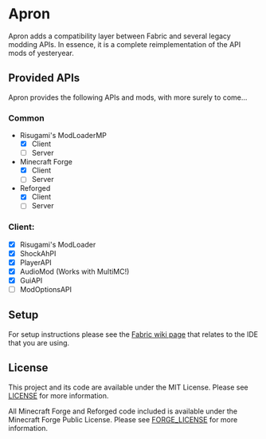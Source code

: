 # Apron

Apron adds a compatibility layer between Fabric and several legacy modding APIs.
In essence, it is a complete reimplementation of the API mods of yesteryear.

## Provided APIs

Apron provides the following APIs and mods, with more surely to come...

### Common

- Risugami's ModLoaderMP
  - [x] Client
  - [ ] Server
- Minecraft Forge
  - [x] Client
  - [ ] Server
- Reforged
  - [x] Client
  - [ ] Server

### Client:

- [x] Risugami's ModLoader
- [x] ShockAhPI
- [x] PlayerAPI
- [x] AudioMod (Works with MultiMC!)
- [x] GuiAPI
- [ ] ModOptionsAPI

## Setup

For setup instructions please see the [Fabric wiki page] that relates to the IDE that you are using.

## License

This project and its code are available under the MIT License.
Please see [LICENSE](./LICENSE "The MIT License") for more information.

All Minecraft Forge and Reforged code included is available under the Minecraft Forge Public License.
Please see [FORGE_LICENSE](./FORGE_LICENSE "The Minecraft Forge Public License") for more information.

[Fabric wiki page]:https://fabricmc.net/wiki/tutorial:setup "Fabric Wiki: Setup Development Workspace"
